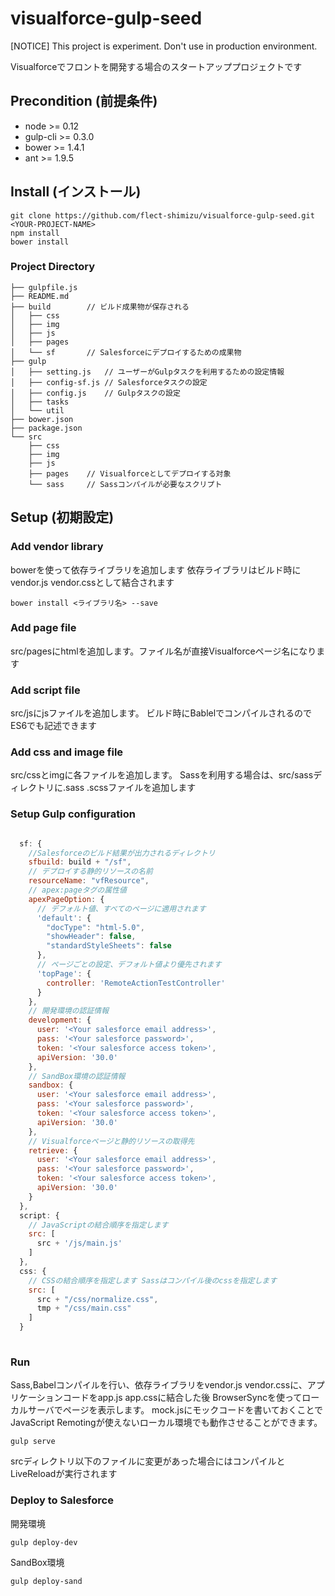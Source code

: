 # visualforce-gulp-seed 

[NOTICE] This project is experiment. Don't use in production environment.

Visualforceでフロントを開発する場合のスタートアッププロジェクトです

## Precondition (前提条件)

* node >= 0.12
* gulp-cli >= 0.3.0
* bower >= 1.4.1
* ant >= 1.9.5

## Install (インストール)

```
git clone https://github.com/flect-shimizu/visualforce-gulp-seed.git <YOUR-PROJECT-NAME>
npm install
bower install
```

### Project Directory

```
├── gulpfile.js
├── README.md
├── build        // ビルド成果物が保存される
│   ├── css
│   ├── img
│   ├── js
│   ├── pages
│   └── sf       // Salesforceにデプロイするための成果物
├── gulp
│   ├── setting.js   // ユーザーがGulpタスクを利用するための設定情報
│   ├── config-sf.js // Salesforceタスクの設定
│   ├── config.js    // Gulpタスクの設定
│   ├── tasks
│   └── util
├── bower.json
├── package.json
└── src
    ├── css      
    ├── img
    ├── js      
    ├── pages    // Visualforceとしてデプロイする対象
    └── sass     // Sassコンパイルが必要なスクリプト
```

## Setup (初期設定)

### Add vendor library
bowerを使って依存ライブラリを追加します
依存ライブラリはビルド時にvendor.js vendor.cssとして結合されます

```
bower install <ライブラリ名> --save
```

### Add page file
src/pagesにhtmlを追加します。ファイル名が直接Visualforceページ名になります

### Add script file
src/jsにjsファイルを追加します。
ビルド時にBablelでコンパイルされるのでES6でも記述できます

### Add css and image file
src/cssとimgに各ファイルを追加します。
Sassを利用する場合は、src/sassディレクトリに.sass .scssファイルを追加します

### Setup Gulp configuration

```javascript

  sf: {
    //Salesforceのビルド結果が出力されるディレクトリ
    sfbuild: build + "/sf",
    // デプロイする静的リソースの名前
    resourceName: "vfResource",
    // apex:pageタグの属性値
    apexPageOption: {
      // デフォルト値、すべてのページに適用されます
      'default': {
        "docType": "html-5.0",
        "showHeader": false,
        "standardStyleSheets": false
      },
      // ページごとの設定、デフォルト値より優先されます
      'topPage': {
        controller: 'RemoteActionTestController'
      }
    },
    // 開発環境の認証情報
    development: {
      user: '<Your salesforce email address>',
      pass: '<Your salesforce password>',
      token: '<Your salesforce access token>',
      apiVersion: '30.0'
    },
    // SandBox環境の認証情報
    sandbox: {
      user: '<Your salesforce email address>',
      pass: '<Your salesforce password>',
      token: '<Your salesforce access token>',
      apiVersion: '30.0'
    },
    // Visualforceページと静的リソースの取得先
    retrieve: {
      user: '<Your salesforce email address>',
      pass: '<Your salesforce password>',
      token: '<Your salesforce access token>',
      apiVersion: '30.0'
    }
  },
  script: {
    // JavaScriptの結合順序を指定します
    src: [
      src + '/js/main.js'
    ]
  },
  css: {
    // CSSの結合順序を指定します Sassはコンパイル後のcssを指定します
    src: [
      src + "/css/normalize.css",
      tmp + "/css/main.css"
    ]
  }
  
```

### Run
Sass,Babelコンパイルを行い、依存ライブラリをvendor.js vendor.cssに、アプリケーションコードをapp.js app.cssに結合した後
BrowserSyncを使ってローカルサーバでページを表示します。
mock.jsにモックコードを書いておくことでJavaScript Remotingが使えないローカル環境でも動作させることができます。
```
gulp serve
```
srcディレクトリ以下のファイルに変更があった場合にはコンパイルとLiveReloadが実行されます

### Deploy to Salesforce

開発環境
```
gulp deploy-dev
```

SandBox環境
```
gulp deploy-sand
```
